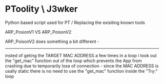 # PToolity \ J3wker
Python based script used for PT / Replacing the exisiting known tools

ARP_PosionV1 VS ARP_PoisonV2 

ARP_PoisonV2 does something a bit different - 
___________________________________________________
insted of geting the TARGET MAC ADDRESS a few times in a loop 
 i took out the "get_mac" function out of the loop which prevents the App from 
crashing due to temporarily lose of connection - 
since the MAC ADDRESS is usally static there is no need to use 
the "get_mac" function inside
 the "Try:" loop
